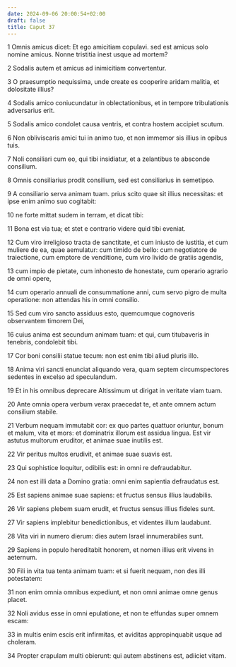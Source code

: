 ```yaml
---
date: 2024-09-06 20:00:54+02:00
draft: false
title: Caput 37
---
```





1 Omnis amicus dicet: Et ego amicitiam copulavi. sed est amicus solo nomine amicus. Nonne tristitia inest usque ad mortem?

2 Sodalis autem et amicus ad inimicitiam convertentur.

3 O praesumptio nequissima, unde create es cooperire aridam malitia, et dolositate illius?

4 Sodalis amico coniucundatur in oblectationibus, et in tempore tribulationis adversarius erit.

5 Sodalis amico condolet causa ventris, et contra hostem accipiet scutum.

6 Non obliviscaris amici tui in animo tuo, et non immemor sis illius in opibus tuis.

7 Noli consiliari cum eo, qui tibi insidiatur, et a zelantibus te absconde consilium.

8 Omnis consiliarius prodit consilium, sed est consiliarius in semetipso.

9 A consiliario serva animam tuam. prius scito quae sit illius necessitas: et ipse enim animo suo cogitabit:

10 ne forte mittat sudem in terram, et dicat tibi:

11 Bona est via tua; et stet e contrario videre quid tibi eveniat.

12 Cum viro irreligioso tracta de sanctitate, et cum iniusto de iustitia, et cum muliere de ea, quae aemulatur: cum timido de bello: cum negotiatore de traiectione, cum emptore de venditione, cum viro livido de gratiis agendis,

13 cum impio de pietate, cum inhonesto de honestate, cum operario agrario de omni opere,

14 cum operario annuali de consummatione anni, cum servo pigro de multa operatione: non attendas his in omni consilio.

15 Sed cum viro sancto assiduus esto, quemcumque cognoveris observantem timorem Dei,

16 cuius anima est secundum animam tuam: et qui, cum titubaveris in tenebris, condolebit tibi.

17 Cor boni consilii statue tecum: non est enim tibi aliud pluris illo.

18 Anima viri sancti enunciat aliquando vera, quam septem circumspectores sedentes in excelso ad speculandum.

19 Et in his omnibus deprecare Altissimum ut dirigat in veritate viam tuam.

20 Ante omnia opera verbum verax praecedat te, et ante omnem actum consilium stabile.

21 Verbum nequam immutabit cor: ex quo partes quattuor oriuntur, bonum et malum, vita et mors: et dominatrix illorum est assidua lingua. Est vir astutus multorum eruditor, et animae suae inutilis est.

22 Vir peritus multos erudivit, et animae suae suavis est.

23 Qui sophistice loquitur, odibilis est: in omni re defraudabitur.

24 non est illi data a Domino gratia: omni enim sapientia defraudatus est.

25 Est sapiens animae suae sapiens: et fructus sensus illius laudabilis.

26 Vir sapiens plebem suam erudit, et fructus sensus illius fideles sunt.

27 Vir sapiens implebitur benedictionibus, et videntes illum laudabunt.

28 Vita viri in numero dierum: dies autem Israel innumerabiles sunt.

29 Sapiens in populo hereditabit honorem, et nomen illius erit vivens in aeternum.

30 Fili in vita tua tenta animam tuam: et si fuerit nequam, non des illi potestatem:

31 non enim omnia omnibus expediunt, et non omni animae omne genus placet.

32 Noli avidus esse in omni epulatione, et non te effundas super omnem escam:

33 in multis enim escis erit infirmitas, et aviditas appropinquabit usque ad choleram.

34 Propter crapulam multi obierunt: qui autem abstinens est, adiiciet vitam.

